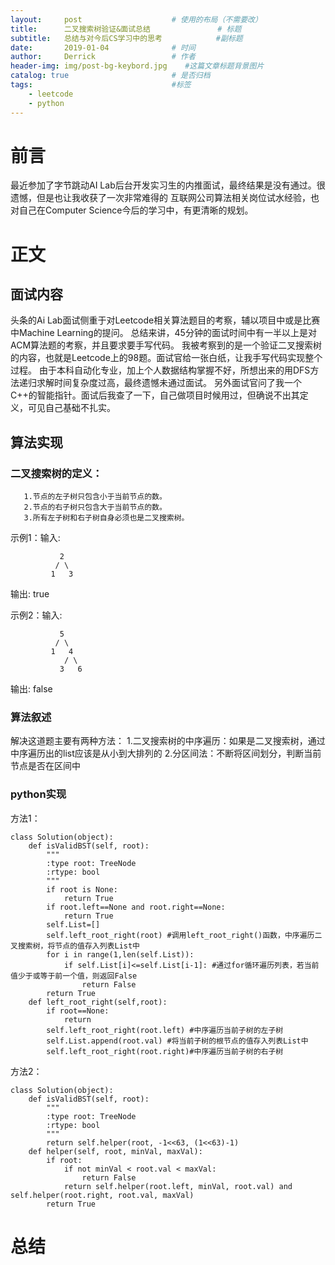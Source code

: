 ```yaml
---
layout:     post                    # 使用的布局（不需要改）
title:      二叉搜索树验证&面试总结               # 标题 
subtitle:   总结与对今后CS学习中的思考            #副标题
date:       2019-01-04              # 时间
author:     Derrick                 # 作者
header-img: img/post-bg-keybord.jpg    #这篇文章标题背景图片
catalog: true                       # 是否归档
tags:                               #标签
    - leetcode
    - python
---
```

# 前言
   最近参加了字节跳动AI Lab后台开发实习生的内推面试，最终结果是没有通过。很遗憾，但是也让我收获了一次非常难得的
   互联网公司算法相关岗位试水经验，也对自己在Computer Science今后的学习中，有更清晰的规划。
# 正文
## 面试内容
头条的Ai Lab面试侧重于对Leetcode相关算法题目的考察，辅以项目中或是比赛中Machine Learning的提问。
总结来讲，45分钟的面试时间中有一半以上是对ACM算法题的考察，并且要求要手写代码。
我被考察到的是一个验证二叉搜索树的内容，也就是Leetcode上的98题。面试官给一张白纸，让我手写代码实现整个过程。
由于本科自动化专业，加上个人数据结构掌握不好，所想出来的用DFS方法递归求解时间复杂度过高，最终遗憾未通过面试。
另外面试官问了我一个C++的智能指针。面试后我查了一下，自己做项目时候用过，但确说不出其定义，可见自己基础不扎实。
## 算法实现
### 二叉搜索树的定义：
       1.节点的左子树只包含小于当前节点的数。
       2.节点的右子树只包含大于当前节点的数。
       3.所有左子树和右子树自身必须也是二叉搜索树。
  示例1：输入:
  
               2
              / \
             1   3       
             
  输出: true
  
  示例2：输入:  
  
               5
              / \
             1   4
                / \
               3   6   
               
  输出: false
### 算法叙述
  解决这道题主要有两种方法：
          1.二叉搜索树的中序遍历：如果是二叉搜索树，通过中序遍历出的list应该是从小到大排列的
          2.分区间法：不断将区间划分，判断当前节点是否在区间中
### python实现
方法1：

    class Solution(object):
        def isValidBST(self, root):
            """
            :type root: TreeNode
            :rtype: bool
            """
            if root is None:
                return True
            if root.left==None and root.right==None:
                return True             
            self.List=[]
            self.left_root_right(root) #调用left_root_right()函数，中序遍历二叉搜索树，将节点的值存入列表List中
            for i in range(1,len(self.List)):
                if self.List[i]<=self.List[i-1]: #通过for循环遍历列表，若当前值少于或等于前一个值，则返回False
                    return False
            return True    
        def left_root_right(self,root):
            if root==None:
                return         
            self.left_root_right(root.left) #中序遍历当前子树的左子树
            self.List.append(root.val) #将当前子树的根节点的值存入列表List中
            self.left_root_right(root.right)#中序遍历当前子树的右子树
        
方法2：

    class Solution(object):
        def isValidBST(self, root):
            """
            :type root: TreeNode
            :rtype: bool
            """
            return self.helper(root, -1<<63, (1<<63)-1)    
        def helper(self, root, minVal, maxVal):
            if root:
                if not minVal < root.val < maxVal:
                    return False
                return self.helper(root.left, minVal, root.val) and self.helper(root.right, root.val, maxVal)
            return True

# 总结
